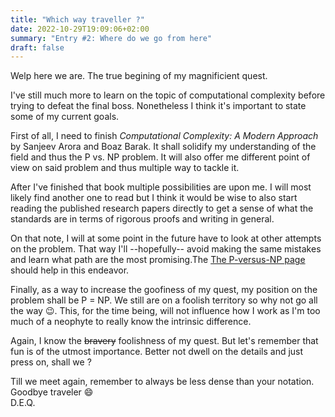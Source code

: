 ```yaml
---
title: "Which way traveller ?"
date: 2022-10-29T19:09:06+02:00
summary: "Entry #2: Where do we go from here"
draft: false
---
```


Welp here we are. The true begining of my magnificient quest.

I've still much more to learn on the topic of computational complexity before
trying to defeat the final boss. Nonetheless I think it's important to state some
of my current goals.

First of all, I need to finish *Computational Complexity: A Modern Approach* by
Sanjeev Arora and Boaz Barak. It shall solidify my understanding of the field and
thus the P vs. NP problem. It will also offer me different point of view on said
problem and thus multiple way to tackle it.

After I've finished that book multiple possibilities are upon me. I will most
likely find another one to read but I think it would be wise to also start reading
the published research papers directly to get a sense of what the standards are in
terms of rigorous proofs and writing in general.

On that note, I will at some point in the future have to look at other attempts
on the problem. That way I'll --hopefully-- avoid making the same mistakes and
learn what path are the most promising.The [The P-versus-NP page](https://www.win.tue.nl/~gwoegi/P-versus-NP.htm)
should help in this endeavor.

Finally, as a way to increase the goofiness of my quest, my position on the problem
shall be P = NP. We still are on a foolish territory so why not go all the way :wink:.
This, for the time being, will not influence how I work as I'm too much of a neophyte
to really know the intrinsic difference.

Again, I know the ~~bravery~~ foolishness of my quest. But let's remember that
fun is of the utmost importance. Better not dwell on the details and just press on,
shall we ?

Till we meet again, remember to always be less dense than your notation.  
Goodbye traveler :smile:  
D.E.Q.
